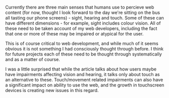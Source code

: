 Currently there are three main senses that humans use to percieve web content (for now, thought I look forward to the day we're sitting on the bus all tasting our phone screens) - sight, hearing and touch. Some of these can have different dimensions - for example, sight includes colour vision. All of these need to be taken account of my web developers, including the fact that one or more of these may be impaired or atypical for the user. 

This is of course critical to web development, and while much of it seems obvious it is not something I had consciously thought through before. I think for future projects each of these need to be thought through systematically and as a matter of course.

I was a little surprised that while the article talks about how users maybe have impairments affecting vision and hearing, it talks only about touch as an alternative to these. Touch/movement related impairments can also have a significant impact on ability to use the web, and the growth in touchscreen devices is creating new issues in this regard.